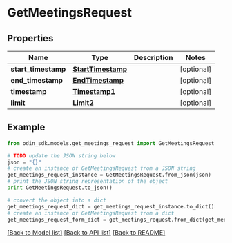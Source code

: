 # GetMeetingsRequest


## Properties

Name | Type | Description | Notes
------------ | ------------- | ------------- | -------------
**start_timestamp** | [**StartTimestamp**](StartTimestamp.md) |  | [optional] 
**end_timestamp** | [**EndTimestamp**](EndTimestamp.md) |  | [optional] 
**timestamp** | [**Timestamp1**](Timestamp1.md) |  | [optional] 
**limit** | [**Limit2**](Limit2.md) |  | [optional] 

## Example

```python
from odin_sdk.models.get_meetings_request import GetMeetingsRequest

# TODO update the JSON string below
json = "{}"
# create an instance of GetMeetingsRequest from a JSON string
get_meetings_request_instance = GetMeetingsRequest.from_json(json)
# print the JSON string representation of the object
print GetMeetingsRequest.to_json()

# convert the object into a dict
get_meetings_request_dict = get_meetings_request_instance.to_dict()
# create an instance of GetMeetingsRequest from a dict
get_meetings_request_form_dict = get_meetings_request.from_dict(get_meetings_request_dict)
```
[[Back to Model list]](../README.md#documentation-for-models) [[Back to API list]](../README.md#documentation-for-api-endpoints) [[Back to README]](../README.md)


